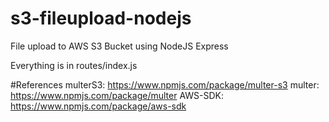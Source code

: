 # s3-fileupload-nodejs
File upload to AWS S3 Bucket using NodeJS Express

Everything is in routes/index.js

#References 
multerS3: https://www.npmjs.com/package/multer-s3
multer: https://www.npmjs.com/package/multer
AWS-SDK: https://www.npmjs.com/package/aws-sdk
